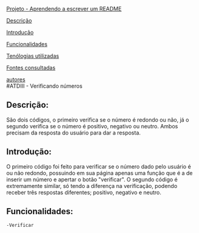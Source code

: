 [Projeto - Aprendendo a escrever um README](#projeto---aprendendo-a-escrever-um-readme) 

[Descrição](#descri%C3%A7%C3%A3o)   

[Introdução](#introdu%C3%A7%C3%A3o)   

[Funcionalidades](#funcionalidades)   

[Tenólogias utilizadas](#tecnol%C3%B3gias-utilizadas)   

[Fontes consultadas](#fontes-consultadas)  

[autores](#autores)  
#ATDIII - Verificando números

## Descrição:
  São dois códigos, o primeiro verifica se o número é redondo ou não, já o segundo verifica se o número é positivo, negativo ou neutro. Ambos precisam da resposta do usuário para dar a 
  resposta.

## Introdução:
  O primeiro código foi feito para verificar se o número dado pelo usuário é ou não redondo, possuindo em sua página apenas uma função que é a de inserir um número e apertar o botão 
  "verificar". O segundo código é extremamente similar, só tendo a diferença na verificação, podendo receber três respostas diferentes; positivo, negativo e neutro.

  ## Funcionalidades:
    -Verificar
